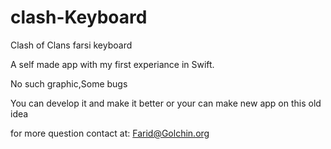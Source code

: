 # clash-Keyboard
Clash of Clans farsi keyboard

A self made app with my first experiance in Swift.

No such graphic,Some bugs

You can develop it and make it better or your can make new app on this old idea

for more question contact at:
Farid@Golchin.org
